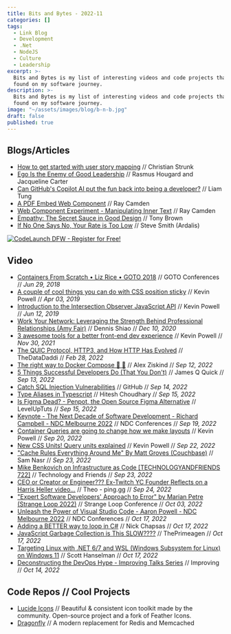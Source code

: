 ```yaml
---
title: Bits and Bytes - 2022-11
categories: []
tags:
  - Link Blog
  - Development
  - .Net
  - NodeJS
  - Culture
  - Leadership
excerpt: >-
  Bits and Bytes is my list of interesting videos and code projects that I've
  found on my software journey.
description: >-
  Bits and Bytes is my list of interesting videos and code projects that I've
  found on my software journey.
image: "~/assets/images/blog/b-n-b.jpg"
draft: false
published: true
---
```


## Blogs/Articles

- [How to get started with user story mapping](https://www.christianstrunk.com/blog/how-to-get-started-with-user-story-mapping) // Christian Strunk
- [Ego Is the Enemy of Good Leadership](https://hbr.org/2018/11/ego-is-the-enemy-of-good-leadership) // Rasmus Hougard and Jacqueline Carter
- [Can GitHub's Copilot AI put the fun back into being a developer?](https://www.zdnet.com/article/can-githubs-copilot-ai-put-the-fun-back-into-being-a-developer/) // Liam Tung
- [A PDF Embed Web Component](https://www.raymondcamden.com/2022/10/02/a-pdf-embed-web-component) // Ray Camden
- [Web Component Experiment - Manipulating Inner Text](https://www.raymondcamden.com/2022/10/04/web-component-experiment-manipulating-inner-text) // Ray Camden
- [Empathy: The Secret Sauce in Good Design](https://improving.com/thoughts/empathy-the-secret-sauce-in-design) // Tony Brown
- [If No One Says No, Your Rate is Too Low](https://ardalis.com/if-no-one-says-no-your-rate-is-too-low/) // Steve Smith (Ardalis)

 [ ![CodeLaunch DFW - Register for Free!](~/assets/images/blog/codelaunch_dfw.png) ](<https://www.eventbrite.com/e/399161712427/?discount=CL-VIP-IMPROVING>)

## Video

- [Containers From Scratch • Liz Rice • GOTO 2018](https://youtu.be/8fi7uSYlOdc) // GOTO Conferences // _Jun 29, 2018_
- [A couple of cool things you can do with CSS position sticky](https://youtu.be/8TyoihVGErI) // Kevin Powell // _Apr 03, 2019_
- [Introduction to the Intersection Observer JavaScript API](https://youtu.be/T8EYosX4NOo) // Kevin Powell // _Jun 12, 2019_
- [Work Your Network: Leveraging the Strength Behind Professional Relationships (Amy Fair)](https://youtu.be/PfuITCiIDwQ) // Dennis Shiao // _Dec 10, 2020_
- [3 awesome tools for a better front-end dev experience](https://youtu.be/CB3wsw0UCVc) // Kevin Powell // _Nov 30, 2021_
- [The QUIC Protocol, HTTP3, and How HTTP Has Evolved](https://youtu.be/VONSx_ftkz8) // TheDataDaddi // _Feb 28, 2022_
- [The right way to Docker Compose 🐳 🐙](https://youtu.be/hyJ2oPyaHkY) // Alex Ziskind // _Sep 12, 2022_
- [5 Things Successful Developers Do (That You Don't)](https://youtu.be/7MWmIhfvnes) // James Q Quick // _Sep 13, 2022_
- [Catch SQL Injection Vulnerabilities](https://youtu.be/TBk1n1O6Kmc) // GitHub // _Sep 14, 2022_
- [Type Aliases in Typescript](https://youtu.be/Dzn5BjAcCB0) // Hitesh Choudhary // _Sep 15, 2022_
- [Is Figma Dead? - Penpot, the Open Source Figma Alternative](https://youtu.be/pj7D0tSNmEg) // LevelUpTuts // _Sep 15, 2022_
- [Keynote - The Next Decade of Software Development - Richard Campbell - NDC Melbourne 2022](https://youtu.be/reL-ke2J03o) // NDC Conferences // _Sep 19, 2022_
- [Container Queries are going to change how we make layouts](https://youtu.be/3_-Je5XpbqY) // Kevin Powell // _Sep 20, 2022_
- [New CSS Units! Query units explained](https://youtu.be/ZSaAHb5dRwQ) // Kevin Powell // _Sep 22, 2022_
- ["Cache Rules Everything Around Me" By Matt Groves (Couchbase)](https://youtu.be/5DCxTuFASzo) // Sam Nasr // _Sep 23, 2022_
- [Mike Benkovich on Infrastructure as Code [TECHNOLOGYANDFRIENDS 722]](https://youtu.be/GX1lJ1dSJVY) // Technology and Friends // _Sep 23, 2022_
- [CEO or Creator or Engineer??? Ex-Twitch YC Founder Reflects on a Harris Heller video...](https://youtu.be/99eLybGBqgk) // Theo - ping․gg // _Sep 24, 2022_
- ["Expert Software Developers' Approach to Error" by Marian Petre (Strange Loop 2022)](https://youtu.be/UNMF5AS4SLg) // Strange Loop Conference // _Oct 03, 2022_
- [Unleash the Power of Visual Studio Code - Aaron Powell - NDC Melbourne 2022](https://youtu.be/I5kx__o4S3k) // NDC Conferences // _Oct 17, 2022_
- [Adding a BETTER way to loop in C#](https://youtu.be/jmmz1cInNow) // Nick Chapsas // _Oct 17, 2022_
- [JavaScript Garbage Collection is This SLOW????](https://youtu.be/ip51Y5v3WLk) // ThePrimeagen // _Oct 17, 2022_
- [Targeting Linux with .NET 6/7 and WSL (Windows Subsystem for Linux) on Windows 11](https://youtu.be/fD6DqryXA0w) // Scott Hanselman // _Oct 17, 2022_
- [Deconstructing the DevOps Hype - Improving Talks Series](https://youtu.be/WnUi4UYhdPs) // Improving // _Oct 14, 2022_

## Code Repos // Cool Projects

- [Lucide Icons](https://github.com/lucide-icons/lucide) // Beautiful & consistent icon toolkit made by the community. Open-source project and a fork of Feather Icons.
- [Dragonfly](https://github.com/dragonflydb/dragonfly) // A modern replacement for Redis and Memcached

